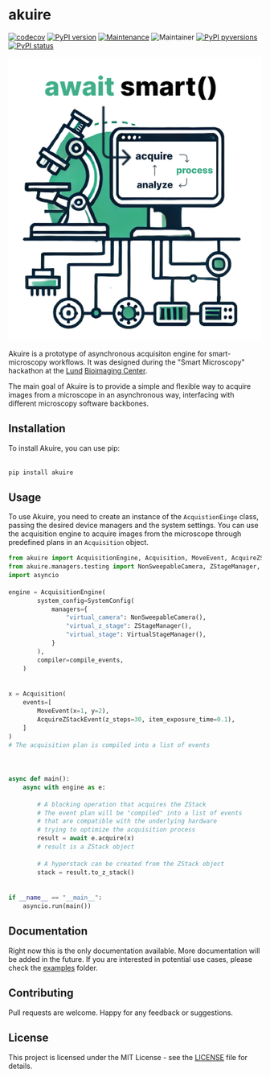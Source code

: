 # akuire

[![codecov](https://codecov.io/gh/jhnnsrs/akuire/branch/master/graph/badge.svg?token=UGXEA2THBV)](https://codecov.io/gh/jhnnsrs/akuire)
[![PyPI version](https://badge.fury.io/py/akuire.svg)](https://pypi.org/project/akuire/)
[![Maintenance](https://img.shields.io/badge/Maintained%3F-yes-green.svg)](https://pypi.org/project/akuire/)
![Maintainer](https://img.shields.io/badge/maintainer-jhnnsrs-blue)
[![PyPI pyversions](https://img.shields.io/pypi/pyversions/akuire.svg)](https://pypi.python.org/pypi/akuire/)
[![PyPI status](https://img.shields.io/pypi/status/akuire.svg)](https://pypi.python.org/pypi/akuire/)

[![Akuire Logo](./akuire.png)](./akuire.png)

Akuire is a prototype of asynchronous acquisiton engine for smart-microscopy workflows. It was designed during the "Smart Microscopy" hackathon at the [Lund](https://www.lunduniversity.lu.se/) [Bioimaging Center](https://www.bmc.lu.se/). 

The main goal of Akuire is to provide a simple and flexible way to acquire images from a microscope in an asynchronous way, interfacing with different
microscopy software backbones. 

## Installation

To install Akuire, you can use pip:

```bash

pip install akuire

```

## Usage

To use Akuire, you need to create an instance of the `AcquistionEinge` class, passing the desired device managers and the system settings.
You can use the acquisition engine to acquire images from the microscope through predefined plans in an `Acquisition` object.

```python
from akuire import AcquisitionEngine, Acquisition, MoveEvent, AcquireZStackEvent, SystemConfig
from akuire.managers.testing import NonSweepableCamera, ZStageManager, VirtualStageManager
import asyncio

engine = AcquisitionEngine(
        system_config=SystemConfig(
            managers={
                "virtual_camera": NonSweepableCamera(),
                "virtual_z_stage": ZStageManager(),
                "virtual_stage": VirtualStageManager(),
            }
        ),
        compiler=compile_events,
    )


x = Acquisition(
    events=[
        MoveEvent(x=1, y=2),
        AcquireZStackEvent(z_steps=30, item_exposure_time=0.1),
    ]
)
# The acquisition plan is compiled into a list of events



async def main():
    async with engine as e:

        # A blocking operation that acquires the ZStack
        # The event plan will be "compiled" into a list of events
        # that are compatible with the underlying hardware
        # trying to optimize the acquisition process
        result = await e.acquire(x)
        # result is a ZStack object
        
        # A hyperstack can be created from the ZStack object
        stack = result.to_z_stack()


if __name__ == "__main__":
    asyncio.run(main())
```

## Documentation

Right now this is the only documentation available. More documentation will be added in the future.
If you are interested in potential use cases, please check the [examples](examples) folder.




## Contributing

Pull requests are welcome. Happy for any feedback or suggestions.



## License

This project is licensed under the MIT License - see the [LICENSE](LICENSE) file for details.